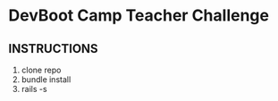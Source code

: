 DevBoot Camp Teacher Challenge
==============================

INSTRUCTIONS
------------

1. clone repo
1. bundle install
1. rails -s
